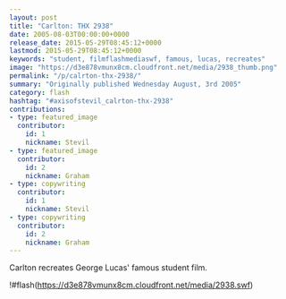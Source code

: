 ```yaml
---
layout: post
title: "Carlton: THX 2938"
date: 2005-08-03T00:00:00+0000
release_date: 2015-05-29T08:45:12+0000
lastmod: 2015-05-29T08:45:12+0000
keywords: "student, filmflashmediaswf, famous, lucas, recreates"
image: "https://d3e878vmunx8cm.cloudfront.net/media/2938_thumb.png"
permalink: "/p/calrton-thx-2938/"
summary: "Originally published Wednesday August, 3rd 2005"
category: flash
hashtag: "#axisofstevil_calrton-thx-2938"
contributions:
- type: featured_image
  contributor:
    id: 1
    nickname: Stevil
- type: featured_image
  contributor:
    id: 2
    nickname: Graham
- type: copywriting
  contributor:
    id: 1
    nickname: Stevil
- type: copywriting
  contributor:
    id: 2
    nickname: Graham
---
```


Carlton recreates George Lucas' famous student film.

!#flash(https://d3e878vmunx8cm.cloudfront.net/media/2938.swf)

